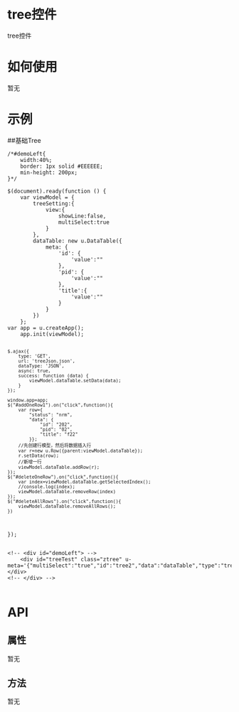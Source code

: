 # tree控件

tree控件

# 如何使用

暂无

# 示例


##基础Tree

<style>/*#demoLeft{
	width:40%;
	border: 1px solid #EEEEEE;
	min-height: 200px;
}*/
</style>
<script>$(document).ready(function () {
    var viewModel = {
    	treeSetting:{
    		view:{
    			showLine:false,
                multiSelect:true
    		}
    	},
        dataTable: new u.DataTable({
            meta: {
                'id': {
                    'value':""
                },
                'pid': {
                    'value':""
                },
                'title':{
                	'value':""
                }
            }
        })
    };
var app = u.createApp();
    app.init(viewModel);
    
    $.ajax({
        type: 'GET',
        url: 'treeJson.json',
        dataType: 'JSON',
        async: true,
        success: function (data) {
            viewModel.dataTable.setData(data);
        }
    });
    
    window.app=app;
    $("#addOneRow1").on("click",function(){
        var row={
            "status": "nrm",
            "data": {
                "id": "202",
                "pid": "02",
                "title": "f22"
            }};
        //先创建行模型，然后将数据插入行
        var r=new u.Row({parent:viewModel.dataTable});
        r.setData(row);
        //新增一行
        viewModel.dataTable.addRow(r);
    });
    $("#deleteOneRow").on("click",function(){
    	var index=viewModel.dataTable.getSelectedIndex();
    	//console.log(index);
    	viewModel.dataTable.removeRow(index)
    });
    $("#deleteAllRows").on("click",function(){
    	viewModel.dataTable.removeAllRows();
    })
});
</script>
<div class="example-content"><!-- <div id="demoLeft"> -->
	<div id="treeTest" class="ztree" u-meta='{"multiSelect":"true","id":"tree2","data":"dataTable","type":"tree","idField":"id","pidField":"pid","nameField":"title","setting":"treeSetting"}'></div>
<!-- </div> -->
       
</div>
<div class="examples-code"><pre><code>/*#demoLeft{
	width:40%;
	border: 1px solid #EEEEEE;
	min-height: 200px;
}*/</code></pre>
</div>
<div class="examples-code"><pre><code>$(document).ready(function () {
    var viewModel = {
    	treeSetting:{
    		view:{
    			showLine:false,
                multiSelect:true
    		}
    	},
        dataTable: new u.DataTable({
            meta: {
                'id': {
                    'value':""
                },
                'pid': {
                    'value':""
                },
                'title':{
                	'value':""
                }
            }
        })
    };
var app = u.createApp();
    app.init(viewModel);
    
    $.ajax({
        type: 'GET',
        url: 'treeJson.json',
        dataType: 'JSON',
        async: true,
        success: function (data) {
            viewModel.dataTable.setData(data);
        }
    });
    
    window.app=app;
    $("#addOneRow1").on("click",function(){
        var row={
            "status": "nrm",
            "data": {
                "id": "202",
                "pid": "02",
                "title": "f22"
            }};
        //先创建行模型，然后将数据插入行
        var r=new u.Row({parent:viewModel.dataTable});
        r.setData(row);
        //新增一行
        viewModel.dataTable.addRow(r);
    });
    $("#deleteOneRow").on("click",function(){
    	var index=viewModel.dataTable.getSelectedIndex();
    	//console.log(index);
    	viewModel.dataTable.removeRow(index)
    });
    $("#deleteAllRows").on("click",function(){
    	viewModel.dataTable.removeAllRows();
    })
});</code></pre>
</div>
<div class="examples-code"><pre><code>&lt;!-- &lt;div id="demoLeft"> -->
	&lt;div id="treeTest" class="ztree" u-meta='{"multiSelect":"true","id":"tree2","data":"dataTable","type":"tree","idField":"id","pidField":"pid","nameField":"title","setting":"treeSetting"}'>&lt;/div>
&lt;!-- &lt;/div> -->
       </code></pre>
</div>


<!--### 示例1

示例1说明

### 示例2

示例2说-->

# API

## 属性

暂无
<!--### 属性1

属性1说明

### 属性2

属性2说明-->

## 方法

暂无
<!--### 方法1

方法1说明

### 方法2

方法2说明-->

